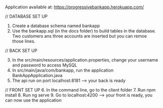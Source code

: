 Application available at: https://progressivebankapp.herokuapp.com/


// DATABASE SET UP

1. Create a database schema named bankapp
2. Use the bankapp.sql (in the docs folder) to build tables in the database. Two customers ans three accounts are inserted but you can remoe those lines.

// BACK SET UP

3. In the src/main/resources/application.properties, change your username and password to access MySQL
4. In src/main/java/com/bankapp, run the application BankAppApplication.java
5. The api run on port localhost:8181 --> your back is ready

// FRONT SET UP
6. In the command line, go to the client folder
7. Run npm install
8. Run ng serve
9. Go to localhost:4200 --> your front is ready, you can now use the application
